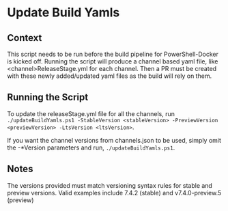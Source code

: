 # Update Build Yamls

## Context

This script needs to be run before the build pipeline for PowerShell-Docker is kicked off. Running the script will produce a channel based yaml file, like &lt;channel&gt;ReleaseStage.yml for each channel. Then a PR must be created with these newly added/updated yaml files as the build will rely on them.

## Running the Script

To update the releaseStage.yml file for all the channels, run `./updateBuildYamls.ps1 -StableVersion <stableVersion> -PreviewVersion <previewVersion> -LtsVersion <ltsVersion>`.

If you want the channel versions from channels.json to be used, simply omit the -*Version parameters and run, `./updateBuildYamls.ps1`.

## Notes

The versions provided must match versioning syntax rules for stable and preview versions. Valid examples include 7.4.2 (stable) and v7.4.0-preview.5 (preview)
